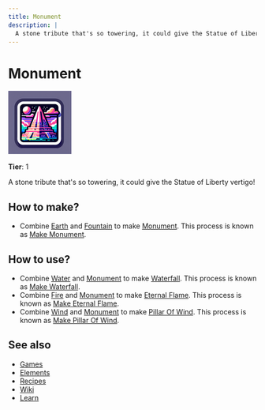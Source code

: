 ```yaml
---
title: Monument
description: |
  A stone tribute that's so towering, it could give the Statue of Liberty vertigo!
---
```

# Monument

![](../images/item.monument.png)

**Tier**: 1

A stone tribute that's so towering, it could give the Statue of Liberty vertigo!

## How to make?

* Combine [Earth](/wiki/elements/earth) and [Fountain](/wiki/elements/fountain) to make [Monument](/wiki/elements/monument). This process is known as [Make Monument](/wiki/recipes/make-monument).

## How to use?

* Combine [Water](/wiki/elements/water) and [Monument](/wiki/elements/monument) to make [Waterfall](/wiki/elements/waterfall). This process is known as [Make Waterfall](/wiki/recipes/make-waterfall).
* Combine [Fire](/wiki/elements/fire) and [Monument](/wiki/elements/monument) to make [Eternal Flame](/wiki/elements/eternal-flame). This process is known as [Make Eternal Flame](/wiki/recipes/make-eternal-flame).
* Combine [Wind](/wiki/elements/wind) and [Monument](/wiki/elements/monument) to make [Pillar Of Wind](/wiki/elements/pillar-of-wind). This process is known as [Make Pillar Of Wind](/wiki/recipes/make-pillar-of-wind).

## See also

* [Games](/wiki/games)
* [Elements](/wiki/elements)
* [Recipes](/wiki/recipes)
* [Wiki](/wiki/index)
* [Learn](/learn/index)